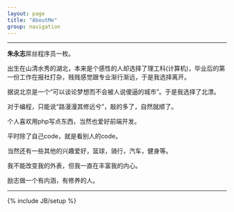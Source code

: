 ```yaml
---
layout: page
title: "AboutMe"
group: navigation
---
```


---

**朱永志**屌丝程序员一枚。

出生在山清水秀的湖北，本来是个感性的人却选择了理工科(计算机)，毕业后的第一份工作在报社打杂，贱贱感觉跟专业渐行渐远，于是我选择离开。

据说北京是一个“可以谈论梦想而不会被人说傻逼的城市”。于是我选择了北漂。

对于编程，只能说“路漫漫其修远兮”，敲的多了，自然就顺了。

个人喜欢用php写点东西，当然也爱好前端开发。

平时除了自己code，就是看别人的code。

当然还有一些其他的兴趣爱好，篮球，骑行，汽车，健身等。

我不能改变我的外表，但我一直在丰富我的内心。

励志做一个有内涵，有修养的人。

---
{% include JB/setup %}
